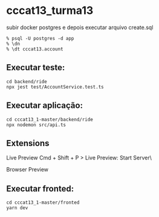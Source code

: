 # cccat13_turma13

subir docker postgres e depois executar arquivo create.sql

```
% psql -U postgres -d app
% \dn
% \dt cccat13.account
``````

## Executar teste:

```
cd backend/ride
npx jest test/AccountService.test.ts
```

## Executar aplicação:

```
cd cccat13_1-master/backend/ride
npx nodemon src/api.ts
```

## Extensions

Live Preview
Cmd + Shift + P > Live Preview: Start Server\

Browser Preview

## Executar fronted:

```
cd cccat13_1-master/fronted
yarn dev
```